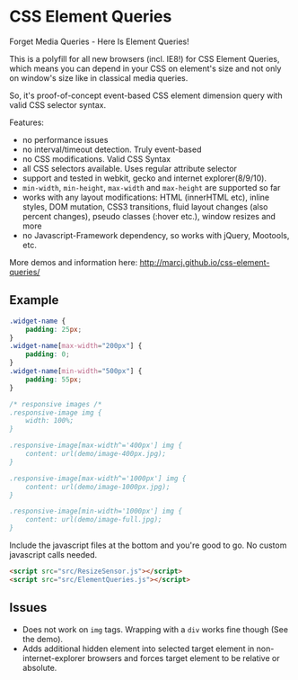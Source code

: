 CSS Element Queries
===================

Forget Media Queries - Here Is Element Queries!

This is a polyfill for all new browsers (incl. IE8!) for CSS Element Queries, which
means you can depend in your CSS on element's size and not only on window's size like in classical media queries.

So, it's proof-of-concept event-based CSS element dimension query with valid CSS selector syntax.

Features:

 - no performance issues
 - no interval/timeout detection. Truly event-based
 - no CSS modifications. Valid CSS Syntax
 - all CSS selectors available. Uses regular attribute selector
 - support and tested in webkit, gecko and internet explorer(8/9/10).
 - `min-width`, `min-height`, `max-width` and `max-height` are supported so far
 - works with any layout modifications: HTML (innerHTML etc), inline styles, DOM mutation, CSS3 transitions, fluid layout changes (also percent changes), pseudo classes (:hover etc.), window resizes and more
 - no Javascript-Framework dependency, so works with jQuery, Mootools, etc.

More demos and information here: http://marcj.github.io/css-element-queries/

Example
-------

```css
.widget-name {
    padding: 25px;
}
.widget-name[max-width="200px"] {
    padding: 0;
}
.widget-name[min-width="500px"] {
    padding: 55px;
}

/* responsive images /*
.responsive-image img {
    width: 100%;
}

.responsive-image[max-width^='400px'] img {
    content: url(demo/image-400px.jpg);
}

.responsive-image[max-width^='1000px'] img {
    content: url(demo/image-1000px.jpg);
}

.responsive-image[min-width='1000px'] img {
    content: url(demo/image-full.jpg);
}
```

Include the javascript files at the bottom and you're good to go. No custom javascript calls needed.

```html
<script src="src/ResizeSensor.js"></script>
<script src="src/ElementQueries.js"></script>
```

Issues
------

 - Does not work on `img` tags. Wrapping with a `div` works fine though (See the demo).
 - Adds additional hidden element into selected target element in non-internet-explorer browsers and forces target element to be relative or absolute.
